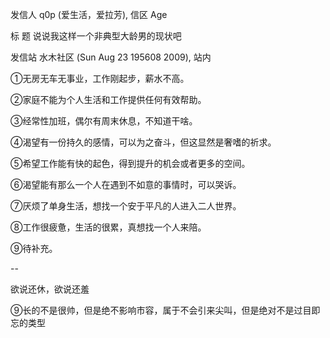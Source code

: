 发信人 q0p (爱生活，爱拉芳), 信区 Age

标  题 说说我这样一个非典型大龄男的现状吧

发信站 水木社区 (Sun Aug 23 195608 2009), 站内



①无房无车无事业，工作刚起步，薪水不高。



②家庭不能为个人生活和工作提供任何有效帮助。



③经常性加班，偶尔有周末休息，不知道干啥。



④渴望有一份持久的感情，可以为之奋斗，但这显然是奢嗜的祈求。



⑤希望工作能有快的起色，得到提升的机会或者更多的空间。



⑥渴望能有那么一个人在遇到不如意的事情时，可以哭诉。



⑦厌烦了单身生活，想找一个安于平凡的人进入二人世界。



⑧工作很疲惫，生活的很累，真想找一个人来陪。



⑨待补充。

--

欲说还休，欲说还羞

⑨长的不是很帅，但是绝不影响市容，属于不会引来尖叫，但是绝对不是过目即忘的类型

